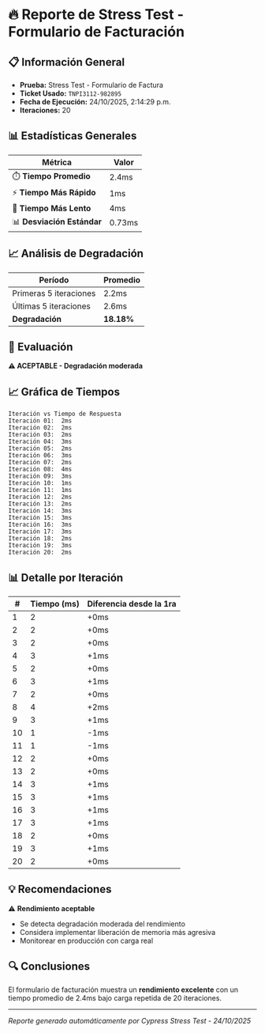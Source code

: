 # 🔥 Reporte de Stress Test - Formulario de Facturación

## 📋 Información General

- **Prueba:** Stress Test - Formulario de Factura
- **Ticket Usado:** `TNPI3112-982895`
- **Fecha de Ejecución:** 24/10/2025, 2:14:29 p.m.
- **Iteraciones:** 20

## 📊 Estadísticas Generales

| Métrica | Valor |
|---------|-------|
| ⏱️ **Tiempo Promedio** | 2.4ms |
| ⚡ **Tiempo Más Rápido** | 1ms |
| 🐌 **Tiempo Más Lento** | 4ms |
| 📊 **Desviación Estándar** | 0.73ms |

## 📈 Análisis de Degradación

| Período | Promedio |
|---------|----------|
| Primeras 5 iteraciones | 2.2ms |
| Últimas 5 iteraciones | 2.6ms |
| **Degradación** | **18.18%** |

## 🎯 Evaluación

**⚠️ ACEPTABLE - Degradación moderada**

## 📈 Gráfica de Tiempos

```
Iteración vs Tiempo de Respuesta
Iteración 01:  2ms
Iteración 02:  2ms
Iteración 03:  2ms
Iteración 04:  3ms
Iteración 05:  2ms
Iteración 06:  3ms
Iteración 07:  2ms
Iteración 08:  4ms
Iteración 09:  3ms
Iteración 10:  1ms
Iteración 11:  1ms
Iteración 12:  2ms
Iteración 13:  2ms
Iteración 14:  3ms
Iteración 15:  3ms
Iteración 16:  3ms
Iteración 17:  3ms
Iteración 18:  2ms
Iteración 19:  3ms
Iteración 20:  2ms
```

## 📊 Detalle por Iteración

| # | Tiempo (ms) | Diferencia desde la 1ra |
|---|-------------|-------------------------|
| 1 | 2 | +0ms |
| 2 | 2 | +0ms |
| 3 | 2 | +0ms |
| 4 | 3 | +1ms |
| 5 | 2 | +0ms |
| 6 | 3 | +1ms |
| 7 | 2 | +0ms |
| 8 | 4 | +2ms |
| 9 | 3 | +1ms |
| 10 | 1 | -1ms |
| 11 | 1 | -1ms |
| 12 | 2 | +0ms |
| 13 | 2 | +0ms |
| 14 | 3 | +1ms |
| 15 | 3 | +1ms |
| 16 | 3 | +1ms |
| 17 | 3 | +1ms |
| 18 | 2 | +0ms |
| 19 | 3 | +1ms |
| 20 | 2 | +0ms |

## 💡 Recomendaciones

⚠️ **Rendimiento aceptable**
- Se detecta degradación moderada del rendimiento
- Considera implementar liberación de memoria más agresiva
- Monitorear en producción con carga real

## 🔍 Conclusiones

El formulario de facturación muestra un **rendimiento excelente** con un tiempo promedio de 2.4ms bajo carga repetida de 20 iteraciones.

---

*Reporte generado automáticamente por Cypress Stress Test - 24/10/2025*

